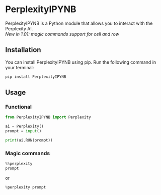 # PerplexityIPYNB

PerplexityIPYNB is a Python module that allows you to interact with the Perplexity AI.\
*New in 1.01: magic commands support for cell and row*
## Installation

You can install PerplexityIPYNB using pip. Run the following command in your terminal:

```bash
pip install PerplexityIPYNB
```


## Usage
### Functional
```python
from PerplexityIPYNB import Perplexity

ai = Perplexity()
prompt = input()

print(ai.RUN(prompt))
```
### Magic commands
```python
%%perplexity
prompt
```
or 
```python
%perplexity prompt
```
